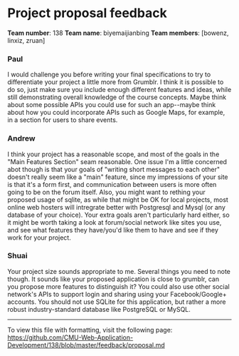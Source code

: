 Project proposal feedback
==================

**Team number**: 138
**Team name**: biyemaijianbing
**Team members**: [bowenz, linxiz, zruan]

### Paul

I would challenge you before writing your final specifications to try to differentiate your project a little more from Grumblr. I think it is possible to do so, just make sure you include enough different features and ideas, while still demonstrating overall knowledge of the course concepts. Maybe think about some possible APIs you could use for such an app--maybe think about how you could incorporate APIs such as Google Maps, for example, in a section for users to share events.

### Andrew

I think your project has a reasonable scope, and most of the goals in the "Main Features Section" seam reasonable. One issue I'm a little concerned abot though is that your goals of "writing short messages to each other" doesn't really seem like a "main" feature, since my impressions of your site is that it's a form first, and communication between users is more often going to be on the forum itself. Also, you might want to rething your proposed usage of sqlite, as while that might be OK for local projects, most online web hosters will intregrate better with Postgresql and Mysql (or any database of your choice). Your extra goals aren't particularly hard either, so it might be worth taking a look at forum/social network like sites you use, and see what features they have/you'd like them to have and see if they work for your project.

### Shuai

Your project size sounds appropriate to me. Several things you need to note though. It sounds like your proposed application is close to grumblr, can you propose more features to distinguish it? You could also use other social network's APIs to support login and sharing using your Facebook/Google+ accounts. You should not use SQLite for this application, but rather a more robust industry-standard database like PostgreSQL or MySQL.



---

To view this file with formatting, visit the following page: https://github.com/CMU-Web-Application-Development/138/blob/master/feedback/proposal.md